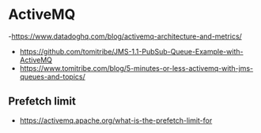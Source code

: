 # ActiveMQ

-https://www.datadoghq.com/blog/activemq-architecture-and-metrics/
- https://github.com/tomitribe/JMS-1.1-PubSub-Queue-Example-with-ActiveMQ
- https://www.tomitribe.com/blog/5-minutes-or-less-activemq-with-jms-queues-and-topics/

## Prefetch limit

- https://activemq.apache.org/what-is-the-prefetch-limit-for
